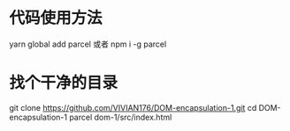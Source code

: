 # 代码使用方法
 yarn global add parcel 
 或者 npm i -g parcel
# 找个干净的目录
 git clone https://github.com/VIVIAN176/DOM-encapsulation-1.git
 cd DOM-encapsulation-1
 parcel dom-1/src/index.html
